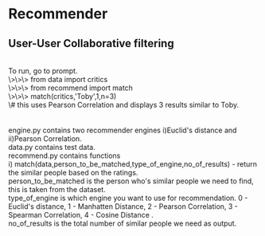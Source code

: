 <h1>Recommender

<h2>User-User Collaborative filtering</h2>
<br>To run, go to prompt.
<br>\>\>\> from data import critics
<br>\>\>\> from recommend import match
<br>\>\>\> match(critics,'Toby',1,n=3) 
<br>\# this uses Pearson Correlation and displays 3 results similar to Toby.
<br><br><br>
engine.py contains two recommender engines i)Euclid's distance and ii)Pearson Correlation. 
<br>data.py contains test data.
<br>recommend.py contains functions 
<br>i) match(data,person_to_be_matched,type_of_engine,no_of_results) - return the similar people based on the ratings.<br> person_to_be_matched is the person who's similar people we need to find, this is taken from the dataset.<br> type_of_engine is which engine you want to use for recommendation. 0 - Euclid's distance, 1 - Manhatten Distance, 2 - Pearson Correlation, 3 - Spearman Correlation, 4 - Cosine Distance .<br> no_of_results is the total number of similar people we need as output.
